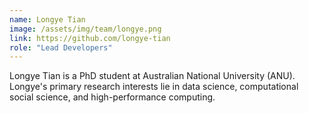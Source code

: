 ```yaml
---
name: Longye Tian
image: /assets/img/team/longye.png
link: https://github.com/longye-tian
role: "Lead Developers"
---
```

Longye Tian is a PhD student at Australian National University (ANU). Longye's primary research interests lie in data science, computational social science, and high-performance computing.